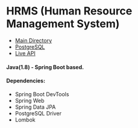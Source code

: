 # HRMS (Human Resource Management System)

- [Main Directory](https://github.com/karcan/HRMS.Java/tree/master/src/main/java/com/hrms/karcan)
- [PostgreSQL](https://github.com/karcan/HRMS.PostgreSQL)
- [Live API](https://hrms-karcan.herokuapp.com/api/job-titles/getall)

#### Java(1.8) - Spring Boot based.

#### Dependencies:
- Spring Boot DevTools
- Spring Web
- Spring Data JPA
- PostgreSQL Driver
- Lombok